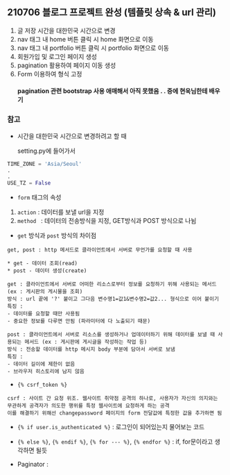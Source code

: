 210706 블로그 프로젝트 완성 (템플릿 상속 & url 관리)
-------------------------------------------
1. 글 저장 시간을 대한민국 시간으로 변경
2. nav 태그 내 home 버튼 클릭 시 home 화면으로 이동 
3. nav 태그 내 portfolio 버튼 클릭 시 portfolio 화면으로 이동
4. 회원가입 및 로그인 페이지 생성
5. pagination 활용하여 페이지 이동 생성
6. Form 이용하여 형식 고정
   #### pagination 관련 bootstrap 사용 애매해서 아직 못했음 . . 증에 현욱님한테 배우기


### 참고 

- 시간을 대한민국 시간으로 변경하려고 할 때

   setting.py에 들어가서
```python
TIME_ZONE = 'Asia/Seoul'
.
.
USE_TZ = False
```   

- `form` 태그의 속성
1. `action` : 데이터를 보낼 url을 지정
2. `method ` : 데이터의 전송방식을 지정, GET방식과 POST 방식으로 나뉨
   
- `get` 방식과 `post` 방식의 차이점
```
get, post : http 메서드로 클라이언트에서 서버로 무언가를 요청할 때 사용

* get - 데이터 조회(read) 
* post - 데이터 생성(create)

get : 클라이언트에서 서버로 어떠한 리소스로부터 정보를 요청하기 위해 사용되는 메서드 (ex : 게시판의 게시물을 조회)
방식 : url 끝에 '?' 붙이고 그다음 변수명1=값1&변수명2=값2... 형식으로 이어 붙이기
특징 :
- 데이터를 요청할 때만 사용됨
- 중요한 정보를 다루면 안됨 (파라미터에 다 노출되기 때문)

post : 클라이언트에서 서버로 리소스를 생성하거나 업데이터하기 위해 데이터를 보낼 때 사용되는 메서드 (ex : 게시판에 게시글을 작성하는 작업 등)
방식 : 전송할 데이터를 http 메시지 body 부분에 담아서 서버로 보냄
특징 :
- 데이터 길이에 제한이 없음
- 브라우저 히스토리에 남지 않음
```

- `{% csrf_token %}`
~~~
csrf : 사이트 간 요청 위조. 웹사이트 취약점 공격의 하나로, 사용자가 자신의 의지와는 무관하게 공격자가 의도한 행위를 특정 웹사이트에 요청하게 하는 공격
이를 해결하기 위해선 changepassword 페이지의 form 전달값에 특정한 값을 추가하면 됨
~~~

- `{% if user.is_authenticated %}` : 로그인이 되어있는지 물어보는 코드
- `{% else %}`, `{% endif %}`, `{% for --- %}`, `{% endfor %}` : if, for문이라고 생각하면 될듯


- Paginator : 
